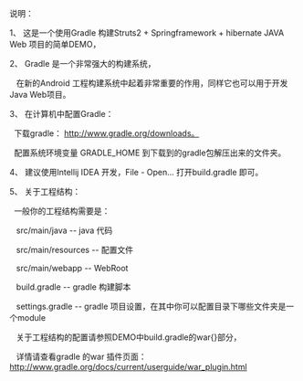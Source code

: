 说明：<p>
1、 这是一个使用Gradle 构建Struts2 + Springframework + hibernate JAVA Web 项目的简单DEMO，<p>
2、 Gradle 是一个非常强大的构建系统，<p>
  &nbsp;&nbsp;  在新的Android 工程构建系统中起着非常重要的作用，同样它也可以用于开发Java Web项目。<p>
3、 在计算机中配置Gradle：<p>
    &nbsp;&nbsp;下载gradle： http://www.gradle.org/downloads。<p>
    &nbsp;&nbsp;配置系统环境变量 GRADLE_HOME 到下载到的gradle包解压出来的文件夹。<p>
4、 建议使用Intellij IDEA 开发，File - Open... 打开build.gradle 即可。<p>
5、 关于工程结构：<p>
  &nbsp;   一般你的工程结构需要是：<p>
  &nbsp;&nbsp;   src/main/java           -- java 代码<p>
  &nbsp;&nbsp;   src/main/resources      -- 配置文件<p>
  &nbsp;&nbsp;   src/main/webapp         -- WebRoot<p>
  &nbsp;&nbsp;   build.gradle            -- gradle 构建脚本<p>
  &nbsp;&nbsp;   settings.gradle         -- gradle 项目设置，在其中你可以配置目录下哪些文件夹是一个module<p>
  &nbsp;&nbsp;   关于工程结构的配置请参照DEMO中build.gradle的war{}部分，<p>
  &nbsp;&nbsp;   详情请查看gradle 的war 插件页面： http://www.gradle.org/docs/current/userguide/war_plugin.html<p>